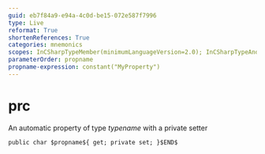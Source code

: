 ```yaml
---
guid: eb7f84a9-e94a-4c0d-be15-072e587f7996
type: Live
reformat: True
shortenReferences: True
categories: mnemonics
scopes: InCSharpTypeMember(minimumLanguageVersion=2.0); InCSharpTypeAndNamespace(minimumLanguageVersion=2.0)
parameterOrder: propname
propname-expression: constant("MyProperty")
---
```


# prc

An automatic property of type $typename$ with a private setter

```
public char $propname${ get; private set; }$END$
```
